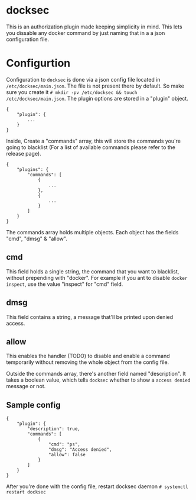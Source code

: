 # docksec
This is an authorization plugin made keeping simplicity in mind. This lets you dissable any docker command by just naming that in a a json configuration file.

# Configurtion

Configuration to `docksec` is done via a json config file located in `/etc/docksec/main.json`. The file is not present there by default. So make sure you create it `# mkdir -pv /etc/docksec && touch /etc/docksec/main.json`. The plugin options are stored in a "plugin" object.

```
{
    "plugin": {
        ...
    }
}
```

Inside, Create a "commands" array, this will store the commands you're going to blacklist (For a list of available commands please refer to the release page).

```
{
    "plugins": {
        "commands": [
            {
                ...
            },
            {
                ...
            }
        ]
    }
}
```

The commands array holds multiple objects. Each object has the fields "cmd", "dmsg" & "allow".

cmd
---

This field holds a single string, the command that you want to blacklist, without prepending with "docker". For example if you ant to disable `docker inspect`, use the value "inspect" for "cmd" field.

dmsg
-----

This field  contains a string, a message that'll be printed upon denied access.

allow
-----

This enables the handler (TODO) to disable and enable a command temporarily without removing the whole object from the config file.

Outside the commands array, there's another field named "description". It takes a boolean value, which tells `docksec` whether to show a `access denied` message or not.

## Sample config

```
{
    "plugin": {
        "description": true,
        "commands": [
            {
                "cmd": "ps",
                "dmsg": "Access denied",
                "allow": false
            }
        ]
    }
}
```

After you're done with the config file, restart docksec daemon `# systemctl restart docksec`